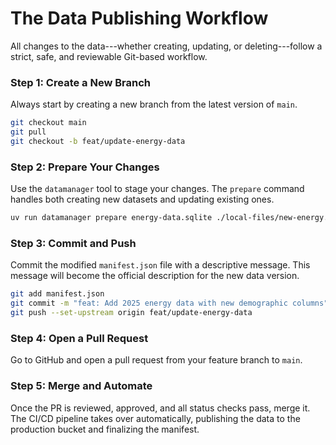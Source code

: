 # The Data Publishing Workflow

All changes to the data---whether creating, updating, or deleting---follow a strict, safe, and reviewable Git-based workflow.

### Step 1: Create a New Branch

Always start by creating a new branch from the latest version of `main`.

```bash
git checkout main
git pull
git checkout -b feat/update-energy-data
```

### Step 2: Prepare Your Changes

Use the `datamanager` tool to stage your changes. The `prepare` command handles both creating new datasets and updating existing ones.

```bash
uv run datamanager prepare energy-data.sqlite ./local-files/new-energy.sqlite
```

### Step 3: Commit and Push

Commit the modified `manifest.json` file with a descriptive message. This message will become the official description for the new data version.

```bash
git add manifest.json
git commit -m "feat: Add 2025 energy data with new demographic columns"
git push --set-upstream origin feat/update-energy-data
```

### Step 4: Open a Pull Request

Go to GitHub and open a pull request from your feature branch to `main`.

### Step 5: Merge and Automate

Once the PR is reviewed, approved, and all status checks pass, merge it. The CI/CD pipeline takes over automatically, publishing the data to the production bucket and finalizing the manifest.
